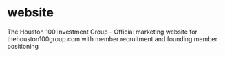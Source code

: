 # website
The Houston 100 Investment Group - Official marketing website for thehouston100group.com with member recruitment and founding member positioning
